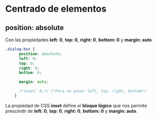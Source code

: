 # Centrado de elementos

## position: absolute

Con las propiedades __left: 0__, __top: 0__, __right: 0__, __bottom: 0__ y __margin: auto__

```css
.dialog-box {
      position: absolute;
      left: 0;
      top: 0;
      right: 0;
      bottom: 0;

      margin: auto;

      /*inset: 0;*/ /*Para no poner left, top, right, bottom*/
    }
```

La propiedad de CSS __inset__ define el __bloque lógico__ que nos permite prescindir de __left: 0__, __top: 0__, __right: 0__, __bottom: 0__ y __margin: auto__.